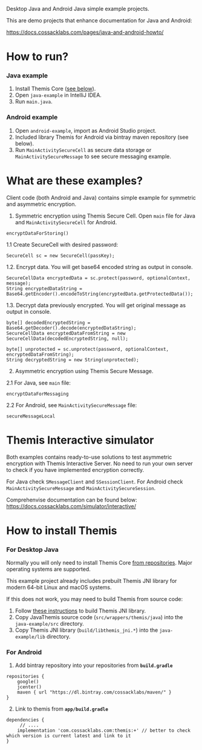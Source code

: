 Desktop Java and Android Java simple example projects.

This are demo projects that enhance documentation for Java and Android:

https://docs.cossacklabs.com/pages/java-and-android-howto/

# How to run?

### Java example

1. Install Themis Core ([see below](#for-desktop-java)).
2. Open `java-example` in IntelliJ IDEA.
3. Run `main.java`.

### Android example

1. Open `android-example`, import as Android Studio project.
2. Included library Themis for Android via bintray maven repository (see below).
3. Run `MainActivitySecureCell` as secure data storage or `MainActivitySecureMessage` to see secure messaging example.

# What are these examples?

Client code (both Android and Java) contains simple example for symmetric and asymmetric encryption.

1. Symmetric encryption using Themis Secure Cell. Open `main` file for Java and `MainActivitySecureCell` for Android.

```
encryptDataForStoring()
```

1.1 Create SecureCell with desired password:

```
SecureCell sc = new SecureCell(passKey);
```

1.2. Encrypt data. You will get base64 encoded string as output in console.

```
SecureCellData encryptedData = sc.protect(password, optionalContext, message);
String encryptedDataString = Base64.getEncoder().encodeToString(encryptedData.getProtectedData());
```

1.3. Decrypt data previously encrypted. You will get original message as output in console.

```
byte[] decodedEncryptedString = Base64.getDecoder().decode(encryptedDataString);
SecureCellData encryptedDataFromString = new SecureCellData(decodedEncryptedString, null);

byte[] unprotected = sc.unprotect(password, optionalContext, encryptedDataFromString);
String decryptedString = new String(unprotected);
```

2. Asymmetric encryption using Themis Secure Message.

2.1 For Java, see `main` file:

```
encryptDataForMessaging
```

2.2 For Android, see `MainActivitySecureMessage` file:

```
secureMessageLocal
```


# Themis Interactive simulator

Both examples contains ready-to-use solutions to test asymmetric encryption with Themis Interactive Server. No need to run your own server to check if you have implemented encryption correctly.

For Java check `SMessageClient` and `SSessionClient`. For Android check `MainActivitySecureMessage` and `MainActivitySecureSession`.

Comprehenvise documentation can be found below: https://docs.cossacklabs.com/simulator/interactive/


# How to install Themis

### For Desktop Java

Normally you will only need to install Themis Core [from repositories](https://docs.cossacklabs.com/pages/documentation-themis/#installing-themis-core). Major operating systems are supported.

This example project already includes prebuilt Themis JNI library for modern 64-bit Linux and macOS systems.

If this does not work, you may need to build Themis from source code:
1. Follow [these instructions](https://docs.cossacklabs.com/pages/documentation-themis/#java-wrapper-installation) to build Themis JNI library.
2. Copy JavaThemis source code (`src/wrappers/themis/java`) into the `java-example/src` directory.
3. Copy Themis JNI library (`build/libthemis_jni.*`) into the `java-example/lib` directory.

### For Android

1. Add bintray repository into your repositories from **`build.gradle`**

```
repositories {
    google()
    jcenter()
    maven { url "https://dl.bintray.com/cossacklabs/maven/" }
}
```

2. Link to themis from **`app/build.gradle`**

```
dependencies {
     // ....
    implementation 'com.cossacklabs.com:themis:+' // better to check which version is current latest and link to it
}
```
